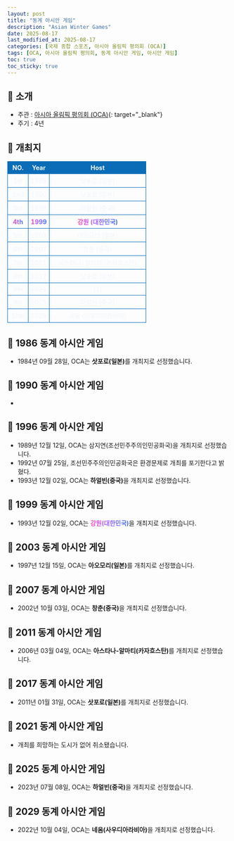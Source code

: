 ```yaml
---
layout: post
title: "동계 아시안 게임"
description: "Asian Winter Games"
date: 2025-08-17
last_modified_at: 2025-08-17
categories: [국제 종합 스포츠, 아시아 올림픽 평의회 (OCA)]
tags: [OCA, 아시아 올림픽 평의회, 동계 아시안 게임, 아시안 게임]
toc: true
toc_sticky: true
---
```

<style>
    /* 테이블 서식 */
    table {
        width: 100%;
        border-collapse: collapse;
        font-size: 14px;
        color: #f0f6fc;
      }
      th, td {
        border: 1px solid #0B6DB7;
        padding: 5px;
        text-align: center;
        font-weight: normal;
      }
</style>
## 📜 소개
* 주관 : [아시아 올림픽 평의회 (OCA)](https://oca.asia/){: target="_blank"}
* 주기 : 4년

## 📜 개최지
<html>

<head>
    <meta charset="UTF-8">
</head>

<body>
    <table>
        <tr style="background: #0B6DB7;">
            <th style="width: 15%; font-weight: bold;">NO.</th>
            <th style="width: 15%; font-weight: bold;">Year</th>
            <th style="width: 70%; font-weight: bold;">Host</th>
        </tr>
        <tr>
            <th>1st</th>
            <th>1986</th>
            <th>삿포로 (일본)</th>
        </tr>
        <tr>
            <th>2nd</th>
            <th>1990</th>
            <th>삿포로 (일본)</th>
        </tr>
        <tr>
            <th>3rd</th>
            <th>1996</th>
            <th>하얼빈 (중국)</th>
        </tr>
        <tr>
            <th><span style="background: text linear-gradient(to right, #FF43A8, #BE5DFA, #776CFF, #4172F2); font-weight: bold; -webkit-background-clip: text; -webkit-text-fill-color: transparent;">4th</span></th>
            <th><span style="background: text linear-gradient(to right, #FF43A8, #BE5DFA, #776CFF, #4172F2); font-weight: bold; -webkit-background-clip: text; -webkit-text-fill-color: transparent;">1999</span></th>
            <th><span style="background: text linear-gradient(to right, #FF43A8, #BE5DFA, #776CFF, #4172F2); font-weight: bold; -webkit-background-clip: text; -webkit-text-fill-color: transparent;">강원 (대한민국)</span></th>
        </tr>
        <tr>
            <th>5th</th>
            <th>2003</th>
            <th>아오모리 (일본)</th>
        </tr>
        <tr>
            <th>6th</th>
            <th>2007</th>
            <th>창춘 (중국)</th>
        </tr>
        <tr>
            <th>7th</th>
            <th>2011</th>
            <th>아스타나-알마티 (카자흐스탄)</th>
        </tr>
        <tr>
            <th>8th</th>
            <th>2017</th>
            <th>삿포로 (일본)</th>
        </tr>
        <tr>
            <th><del>9th</del></th>
            <th><del>2021</del></th>
            <th><span class="footnote-link" data-note="개최 희망 도시 부재로 취소">[1]</span></th>
        </tr>
        <tr>
            <th>9th</th>
            <th>2025</th>
            <th>하얼빈 (중국)</th>
        </tr>
        <tr>
            <th>10th</th>
            <th>2029</th>
            <th>네옴 (사우디아라비아)</th>
        </tr>
    </table>
</body>

</html>

## 📜 1986 동계 아시안 게임
* 1984년 09월 28일, OCA는 <span style="font-weight: bold;">삿포로(일본)</span>를 개최지로 선정했습니다.

## 📜 1990 동계 아시안 게임
* 

## 📜 1996 동계 아시안 게임
* 1989년 12월 12일, OCA는 삼지연(조선민주주의인민공화국)을 개최지로 선정했습니다.
* 1992년 07월 25일, 조선민주주의인민공화국은 환경문제로 개최를 포기한다고 밝혔다.
* 1993년 12월 02일, OCA는 <span style="font-weight: bold;">하얼빈(중국)</span>을 개최지로 선정했습니다.

## 📜 1999 동계 아시안 게임
* 1993년 12월 02일, OCA는 <span style="background: text linear-gradient(to right, #FF43A8, #BE5DFA, #776CFF, #4172F2); font-weight: bold; -webkit-background-clip: text; -webkit-text-fill-color: transparent;">강원(대한민국)</span>을 개최지로 선정했습니다.

## 📜 2003 동계 아시안 게임
* 1997년 12월 15일, OCA는 <span style="font-weight: bold;">아오모리(일본)</span>를 개최지로 선정했습니다.

## 📜 2007 동계 아시안 게임
* 2002년 10월 03일, OCA는 <span style="font-weight: bold;">창춘(중국)</span>을 개최지로 선정했습니다.

## 📜 2011 동계 아시안 게임
* 2006년 03월 04일, OCA는 <span style="font-weight: bold;">아스타나-알마티(카자흐스탄)</span>를 개최지로 선정했습니다.

## 📜 2017 동계 아시안 게임
* 2011년 01월 31일, OCA는 <span style="font-weight: bold;">삿포로(일본)</span>를 개최지로 선정했습니다.

## 📜 2021 동계 아시안 게임
* 개최를 희망하는 도시가 없어 취소됐습니다.

## 📜 2025 동계 아시안 게임
* 2023년 07월 08일, OCA는 <span style="font-weight: bold;">하얼빈(중국)</span>을 개최지로 선정했습니다.

## 📜 2029 동계 아시안 게임
* 2022년 10월 04일, OCA는 <span style="font-weight: bold;">네옴(사우디아라비아)</span>을 개최지로 선정했습니다.
